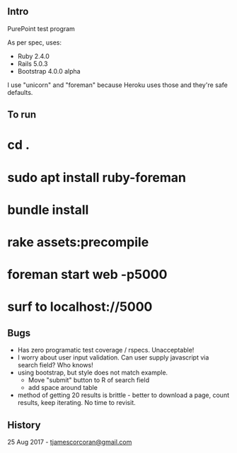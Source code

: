 ## Intro

PurePoint test program

As per spec, uses:
* Ruby 2.4.0
* Rails 5.0.3
* Bootstrap 4.0.0 alpha

I use "unicorn" and "foreman" because Heroku uses those and they're safe defaults.

## To run

# cd .
# sudo apt install ruby-foreman
# bundle install
# rake assets:precompile
# foreman start web -p5000
# surf to localhost://5000

## Bugs

* Has zero programatic test coverage / rspecs.  Unacceptable!
* I worry about user input validation.  Can user supply javascript via search field? Who knows!
* using bootstrap, but style does not match example.
    * Move "submit" button to R of search field
	* add space around table
* method of getting 20 results is brittle - better to download a page, count results, keep iterating. No time to revisit.

## History

25 Aug 2017 - tjamescorcoran@gmail.com
